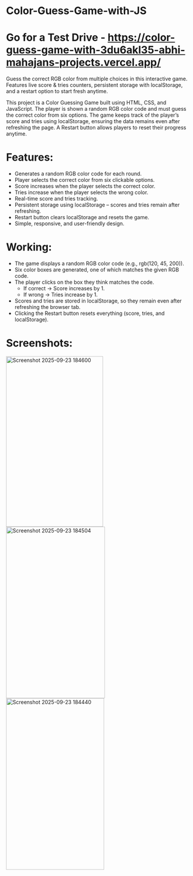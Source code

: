 # Color-Guess-Game-with-JS 
# Go for a Test Drive - https://color-guess-game-with-3du6akl35-abhi-mahajans-projects.vercel.app/
Guess the correct RGB color from multiple choices in this interactive game. Features live score &amp; tries counters, persistent storage with localStorage, and a restart option to start fresh anytime.

This project is a Color Guessing Game built using HTML, CSS, and JavaScript. The player is shown a random RGB color code and must guess the correct color from six options. The game keeps track of the player’s score and tries using localStorage, ensuring the data remains even after refreshing the page. A Restart button allows players to reset their progress anytime.

# Features:
  - Generates a random RGB color code for each round.
  - Player selects the correct color from six clickable options.
  - Score increases when the player selects the correct color.
  - Tries increase when the player selects the wrong color.
  - Real-time score and tries tracking.
  - Persistent storage using localStorage – scores and tries remain after refreshing.
  - Restart button clears localStorage and resets the game.
  - Simple, responsive, and user-friendly design.

# Working:
  - The game displays a random RGB color code (e.g., rgb(120, 45, 200)).
  - Six color boxes are generated, one of which matches the given RGB code.
  - The player clicks on the box they think matches the code.
    - If correct → Score increases by 1.
    - If wrong → Tries increase by 1.
  - Scores and tries are stored in localStorage, so they remain even after refreshing the browser tab.
  - Clicking the Restart button resets everything (score, tries, and localStorage).

# Screenshots:

<img width="265" height="465" alt="Screenshot 2025-09-23 184600" src="https://github.com/user-attachments/assets/327cd229-6429-4918-b93b-f53348451250" />
<img width="270" height="468" alt="Screenshot 2025-09-23 184504" src="https://github.com/user-attachments/assets/b02985df-1483-4873-a13c-ad246c575711" />
<img width="268" height="468" alt="Screenshot 2025-09-23 184440" src="https://github.com/user-attachments/assets/bbf6346d-eec8-46fa-b473-5c13a73b43e6" />

